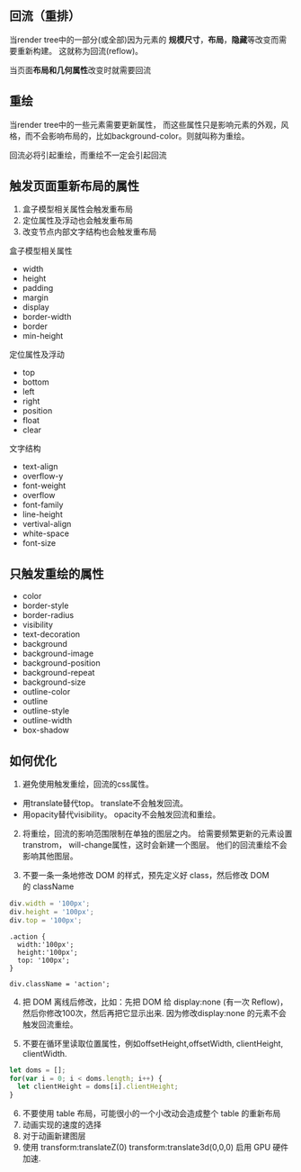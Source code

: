 ## 回流（重排）

当render tree中的一部分(或全部)因为元素的 **规模尺寸**，**布局**，**隐藏**等改变而需要重新构建。
这就称为回流(reflow)。

当页面**布局和几何属性**改变时就需要回流


## 重绘
当render tree中的一些元素需要更新属性，
而这些属性只是影响元素的外观，风格，而不会影响布局的，比如background-color。则就叫称为重绘。

回流必将引起重绘，而重绘不一定会引起回流


## 触发页面重新布局的属性
1. 盒子模型相关属性会触发重布局
2. 定位属性及浮动也会触发重布局
3. 改变节点内部文字结构也会触发重布局

盒子模型相关属性
- width 
- height
- padding
- margin
- display
- border-width
- border
- min-height

定位属性及浮动
- top
- bottom
- left
- right
- position
- float
- clear

文字结构
- text-align
- overflow-y
- font-weight
- overflow
- font-family
- line-height
- vertival-align
- white-space
- font-size


## 只触发重绘的属性
- color
- border-style
- border-radius
- visibility
- text-decoration
- background
- background-image
- background-position
- background-repeat
- background-size
- outline-color
- outline
- outline-style
- outline-width
- box-shadow

## 如何优化

1. 避免使用触发重绘，回流的css属性。
- 用translate替代top。 translate不会触发回流。
- 用opacity替代visibility。 opacity不会触发回流和重绘。

2. 将重绘，回流的影响范围限制在单独的图层之内。
给需要频繁更新的元素设置 transtrom， will-change属性，这时会新建一个图层。
他们的回流重绘不会影响其他图层。


3. 不要一条一条地修改 DOM 的样式，预先定义好 class，然后修改 DOM 的 className
```js
div.width = '100px';
div.height = '100px';
div.top = '100px';
```

```
.action {
  width:'100px';
  height:'100px';
  top: '100px';
}

div.className = 'action';
```

4. 把 DOM 离线后修改，比如：先把 DOM 给 display:none (有一次 Reflow)，
然后你修改100次，然后再把它显示出来.
因为修改display:none 的元素不会触发回流重绘。

5. 不要在循环里读取位置属性，例如offsetHeight,offsetWidth, clientHeight, clientWidth.
```js
let doms = [];
for(var i = 0; i < doms.length; i++) {
  let clientHeight = doms[i].clientHeight;
}
```

6. 不要使用 table 布局，可能很小的一个小改动会造成整个 table 的重新布局
7. 动画实现的速度的选择
8. 对于动画新建图层
9. 使用 transform:translateZ(0) transform:translate3d(0,0,0) 启用 GPU 硬件加速.


